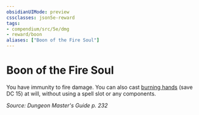 ```yaml
---
obsidianUIMode: preview
cssclasses: json5e-reward
tags:
- compendium/src/5e/dmg
- reward/boon
aliases: ["Boon of the Fire Soul"]
---
```

# Boon of the Fire Soul

You have immunity to fire damage. You can also cast [burning hands](2-Mechanics/CLI/spells/burning-hands.md) (save DC 15) at will, without using a spell slot or any components. 

*Source: Dungeon Master's Guide p. 232*